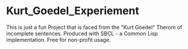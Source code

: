 # Kurt_Goedel_Experiement
This is just a fun Project that is faced from the "Kurt Goedel" Therom of incomplete sentences. Produced with SBCL - a Common Lisp implementation. Free for non-profit usage.
